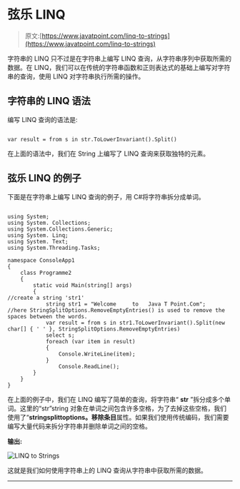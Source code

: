 # 弦乐 LINQ

> 原文:[https://www.javatpoint.com/linq-to-strings](https://www.javatpoint.com/linq-to-strings)

字符串的 LINQ 只不过是在字符串上编写 LINQ 查询，从字符串序列中获取所需的数据。在 LINQ，我们可以在传统的字符串函数和正则表达式的基础上编写对字符串的查询，使用 LINQ 对字符串执行所需的操作。

## 字符串的 LINQ 语法

编写 LINQ 查询的语法是:

```

var result = from s in str.ToLowerInvariant().Split()

```

在上面的语法中，我们在 String 上编写了 LINQ 查询来获取独特的元素。

## 弦乐 LINQ 的例子

下面是在字符串上编写 LINQ 查询的例子，用 C#将字符串拆分成单词。

```

using System;
using System. Collections;
using System.Collections.Generic;
using System. Linq;
using System. Text;
using System.Threading.Tasks;

namespace ConsoleApp1
{
    class Programme2
    {
        static void Main(string[] args)
        {
//create a string 'str1' 
            string str1 = "Welcome     to   Java T Point.Com";
//here StringSplitOptions.RemoveEmptyEntries() is used to remove the spaces between the words.
            var result = from s in str1.ToLowerInvariant().Split(new char[] { ' ' }, StringSplitOptions.RemoveEmptyEntries)
            select s;
            foreach (var item in result)
            {
                Console.WriteLine(item);
            }
                Console.ReadLine();
        }
    }
}

```

在上面的例子中，我们在 LINQ 编写了简单的查询，将字符串“ **str** ”拆分成多个单词。这里的“str”string 对象在单词之间包含许多空格，为了去掉这些空格，我们使用了“**stringsplittoptions。移除条目**属性。如果我们使用传统编码，我们需要编写大量代码来拆分字符串并删除单词之间的空格。

**输出:**

![LINQ to Strings](../Images/ff7d9b54491683045c245361d61866ba.png)

这就是我们如何使用字符串上的 LINQ 查询从字符串中获取所需的数据。

* * *